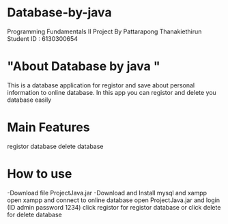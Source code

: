 # Database-by-java
Programming Fundamentals II Project By Pattarapong Thanakiethirun Student ID : 6130300654

# "About Database by java "
This is a database application for registor and save about personal information to online database.
In this app you can registor and delete you database easily 

# Main Features
registor database 
delete database

# How to use
-Download file ProjectJava.jar
-Download and Install mysql and xampp
open xampp and connect to online database 
open  ProjectJava.jar and login (ID admin password 1234)
click registor for registor database or click delete for delete database
